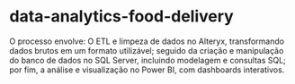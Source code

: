 # data-analytics-food-delivery
O processo envolve: O ETL e limpeza de dados no Alteryx, transformando dados brutos em um formato utilizável; seguido da criação e manipulação do banco de dados no SQL Server, incluindo modelagem e consultas SQL; por fim, a análise e visualização no Power BI, com dashboards interativos.
